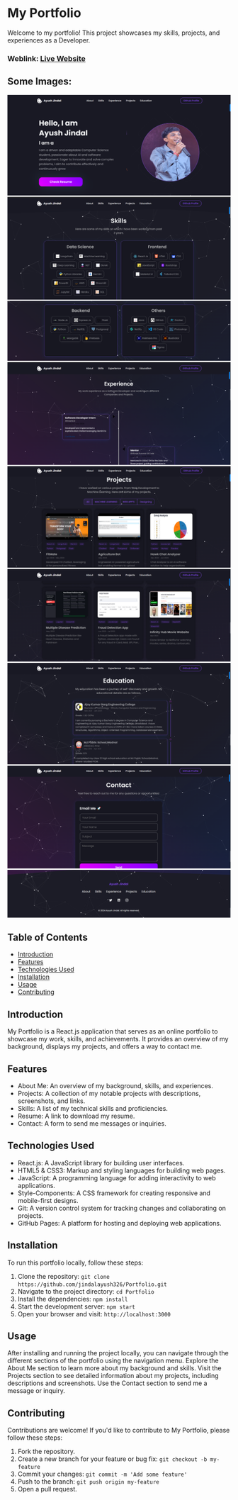 # My Portfolio
Welcome to my portfolio! This project showcases my skills, projects, and experiences as a Developer.

### Weblink: [Live Website](https://ayushjindal.netlify.app/)
## Some Images:
<img src="https://github.com/jindalayush326/Portfolio/blob/main/images/Screenshot%20(4976).png"/>
<img src="https://github.com/jindalayush326/Portfolio/blob/main/images/Screenshot%20(4977).png"/>
<img src="https://github.com/jindalayush326/Portfolio/blob/main/images/Screenshot%20(4978).png"/>
<img src="https://github.com/jindalayush326/Portfolio/blob/main/images/Screenshot%20(4979).png"/>
<img src="https://github.com/jindalayush326/Portfolio/blob/main/images/Screenshot%20(4980).png"/>
<img src="https://github.com/jindalayush326/Portfolio/blob/main/images/Screenshot%20(4981).png"/>
<img src="https://github.com/jindalayush326/Portfolio/blob/main/images/Screenshot%20(4982).png"/>
<img src="https://github.com/jindalayush326/Portfolio/blob/main/images/Screenshot%20(4983).png"/>
<img src="https://github.com/jindalayush326/Portfolio/blob/main/images/Screenshot%20(4984).png"/>

## Table of Contents
- [Introduction](#introduction)
- [Features](#features)
- [Technologies Used](#technologies-used)
- [Installation](#installation)
- [Usage](#usage)
- [Contributing](#contributing)

## Introduction
My Portfolio is a React.js application that serves as an online portfolio to showcase my work, skills, and achievements. It provides an overview of my background, displays my projects, and offers a way to contact me.

## Features
- About Me: An overview of my background, skills, and experiences.
- Projects: A collection of my notable projects with descriptions, screenshots, and links.
- Skills: A list of my technical skills and proficiencies.
- Resume: A link to download my resume.
- Contact: A form to send me messages or inquiries.

## Technologies Used
- React.js: A JavaScript library for building user interfaces.
- HTML5 & CSS3: Markup and styling languages for building web pages.
- JavaScript: A programming language for adding interactivity to web applications.
- Style-Components: A CSS framework for creating responsive and mobile-first designs.
- Git: A version control system for tracking changes and collaborating on projects.
- GitHub Pages: A platform for hosting and deploying web applications.

## Installation
To run this portfolio locally, follow these steps:

1. Clone the repository: `git clone https://github.com/jindalayush326/Portfolio.git`
2. Navigate to the project directory: `cd Portfolio`
3. Install the dependencies: `npm install`
4. Start the development server: `npm start`
5. Open your browser and visit: `http://localhost:3000`

## Usage
After installing and running the project locally, you can navigate through the different sections of the portfolio using the navigation menu. Explore the About Me section to learn more about my background and skills. Visit the Projects section to see detailed information about my projects, including descriptions and screenshots. Use the Contact section to send me a message or inquiry.

## Contributing
Contributions are welcome! If you'd like to contribute to My Portfolio, please follow these steps:

1. Fork the repository.
2. Create a new branch for your feature or bug fix: `git checkout -b my-feature`
3. Commit your changes: `git commit -m 'Add some feature'`
4. Push to the branch: `git push origin my-feature`
5. Open a pull request.
